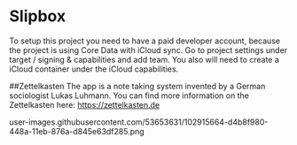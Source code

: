 # Slipbox

To setup this project you need to have a paid developer account, because the project is using Core Data with iCloud sync. Go to project settings under target / signing & capabilities and add team. 
You also will need to create a iCloud container under the iCloud capabilities.

##Zettelkasten
The app is a note taking system invented by a German sociologist Lukas Luhmann. You can find more information on the Zettelkasten here:
https://zettelkasten.de



user-images.githubusercontent.com/53653631/102915664-d4b8f980-448a-11eb-876a-d845e63df285.png

